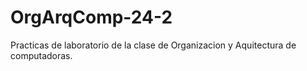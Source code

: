 # OrgArqComp-24-2
Practicas de laboratorio de la clase de Organizacion y Aquitectura de computadoras.
